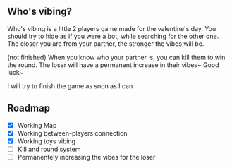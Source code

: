 ## Who's vibing?

Who's vibing is a little 2 players game made for the valentine's day.
You should try to hide as if you were a bot, while searching for the other one.
The closer you are from your partner, the stronger the vibes will be.

(not finished) When you know who your partner is, you can kill them to win the round.
The loser will have a permanent increase in their vibes~ Good luck~


I will try to finish the game as soon as I can

## Roadmap

- [x] Working Map
- [x] Working between-players connection
- [x] Working toys vibing
- [ ] Kill and round system
- [ ] Permanentely increasing the vibes for the loser